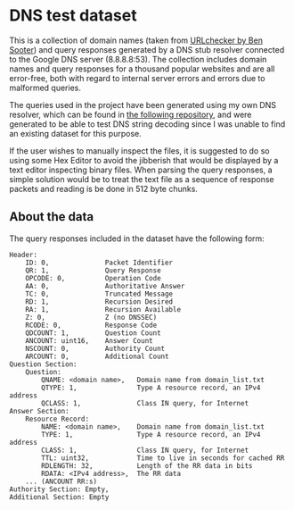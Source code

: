 # DNS test dataset

This is a collection of domain names (taken from [URLchecker by Ben Sooter](https://github.com/bensooter/URLchecker)) and query responses generated by a DNS stub resolver connected to the Google DNS server (8.8.8.8:53). The collection includes domain names and query responses for a thousand popular websites and are all error-free, both with regard to internal server errors and errors due to malformed queries.

The queries used in the project have been generated using my own DNS resolver, which can be found in [the following repository](https://github.com/MuhammedReza07/dns_resolver), and were generated to be able to test DNS string decoding since I was unable to find an existing dataset for this purpose.

If the user wishes to manually inspect the files, it is suggested to do so using some Hex Editor to avoid the jibberish that would be displayed by a text editor inspecting binary files. When parsing the query responses, a simple solution would be to treat the text file as a sequence of response packets and reading is be done in 512 byte chunks.

## About the data
The query responses included in the dataset have the following form:

    Header:
        ID: 0,              Packet Identifier
        QR: 1,              Query Response
        OPCODE: 0,          Operation Code
        AA: 0,              Authoritative Answer
        TC: 0,              Truncated Message
        RD: 1,              Recursion Desired
        RA: 1,              Recursion Available
        Z: 0,               Z (no DNSSEC)
        RCODE: 0,           Response Code
        QDCOUNT: 1,         Question Count
        ANCOUNT: uint16,    Answer Count
        NSCOUNT: 0,         Authority Count
        ARCOUNT: 0,         Additional Count
    Question Section:
        Question:
            QNAME: <domain name>,   Domain name from domain_list.txt
            QTYPE: 1,               Type A resource record, an IPv4 address
            QCLASS: 1,              Class IN query, for Internet
    Answer Section:
        Resource Record:
            NAME: <domain name>,    Domain name from domain_list.txt
            TYPE: 1,                Type A resource record, an IPv4 address
            CLASS: 1,               Class IN query, for Internet
            TTL: uint32,            Time to live in seconds for cached RR
            RDLENGTH: 32,           Length of the RR data in bits
            RDATA: <IPv4 address>,  The RR data
        ... (ANCOUNT RR:s)
    Authority Section: Empty,
    Additional Section: Empty
